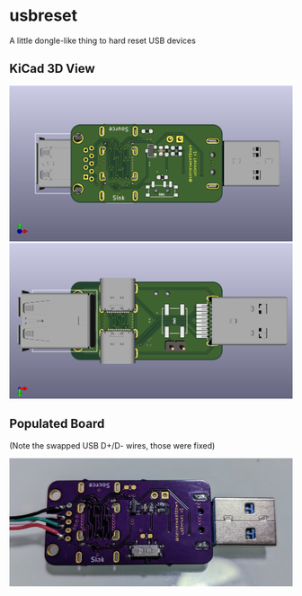 
# usbreset

A little dongle-like thing to hard reset USB devices

## KiCad 3D View

![3D view of the top](usbreset-3d-top.png)
![3D view of the bottom](usbreset-3d-bottom.png)

## Populated Board

(Note the swapped USB D+/D- wires, those were fixed)

![Physical partially-soldered board](usbreset-physical1-top.jpg)

<!-- vim: set conceallevel=2 et ts=2 sw=2: -->

